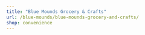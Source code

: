 ```yaml
---
title: "Blue Mounds Grocery & Crafts"
url: /blue-mounds/blue-mounds-grocery-and-crafts/
shop: convenience
---
```

